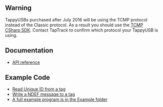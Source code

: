 ## Warning
TappyUSBs purchased after July 2016 will be using the TCMP protocol instead of the Classic protocol. As a result you should use the [TCMP CSharp SDK](https://github.com/TapTrack/Tcmp-CSharp-SDK). Contact TapTrack to confirm which protocol your TappyUSB is using.

## Documentation
- [API reference](http://taptrack.github.io/TappyUSB-CSharp-SDK/)

## Example Code
- [Read Unique ID from a tag](http://taptrack.github.io/TappyUSB-CSharp-SDK/html/01c62086-fa9a-77f7-3f0f-4b133a52d240.htm)
- [Write a NDEF message to a tag](http://taptrack.github.io/TappyUSB-CSharp-SDK/html/73a5c86b-0caa-e79d-9e38-69b9a6373d3e.htm)
- [A full example program is in the Example folder](https://github.com/TapTrack/TappyUSB-CSharp-SDK/tree/master/Example)

